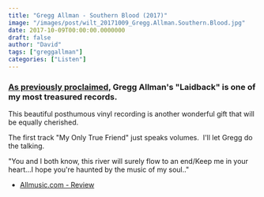 ```yaml
---
title: "Gregg Allman - Southern Blood (2017)"
image: "/images/post/wilt_20171009_Gregg.Allman.Southern.Blood.jpg"
date: 2017-10-09T00:00:00.0000000
draft: false
author: "David"
tags: ["greggallman"]
categories: ["Listen"]
---
```

### [As previously proclaimed](http://www.shutupandlisten.co.nz/what-im-listening-too/2017/5/30/greg-allman-laidback-1973), Gregg Allman's "Laidback" is one of my most treasured records. 

 This beautiful posthumous vinyl recording is another wonderful gift that will be equally cherished.

 The first track "My Only True Friend" just speaks volumes.  I'll let Gregg do the talking.

 "You and I both know, this river will surely flow to an end/Keep me in your heart...I hope you're haunted by the music of my soul.."

-  [Allmusic.com - Review](https://www.allmusic.com/album/southern-blood-mw0003081499)